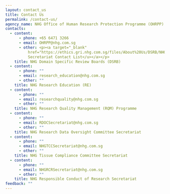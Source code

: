 ```yaml
---
layout: contact_us
title: Contact Us
permalink: /contact-us/
agency_name: NHG Office of Human Research Protection Programme (OHRPP)
contacts:
  - content:
      - phone: +65 6471 3266
      - email: OHRPP@nhg.com.sg
      - other: <p><a target="_blank"
          href="https://ethics.gri.nhg.com.sg/files/About%20Us/DSRB/NHG_DSRB_Contact_List.pdf"><u>DSRB
          Secretariat Contact List</u></a></p>
    title: NHG Domain Specific Review Boards (DSRB)
  - content:
      - phone: ""
      - email: research_education@nhg.com.sg
      - other: ""
    title: NHG Research Education (RE)
  - content:
      - phone: ""
      - email: researchquality@nhg.com.sg
      - other: ""
    title: NHG Research Quality Management (RQM) Programme
  - content:
      - phone: ""
      - email: RDOCSecretariat@nhg.com.sg
      - other: ""
    title: NHG Research Data Oversight Committee Secretariat
  - content:
      - phone: ""
      - email: NHGTCCSecretariat@nhg.com.sg
      - other: ""
    title: NHG Tissue Compliance Committee Secretariat
  - content:
      - phone: ""
      - email: NHGRCRSecretariat@nhg.com.sg
      - other: ""
    title: NHG Responsible Conduct of Research Secretariat
feedback: ""
---
```

